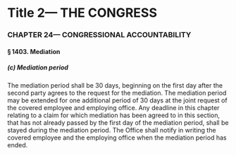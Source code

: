 
# Title 2— THE CONGRESS
### CHAPTER 24— CONGRESSIONAL ACCOUNTABILITY
#### § 1403. Mediation
##### (c) Mediation period

The mediation period shall be 30 days, beginning on the first day after the second party agrees to the request for the mediation. The mediation period may be extended for one additional period of 30 days at the joint request of the covered employee and employing office. Any deadline in this chapter relating to a claim for which mediation has been agreed to in this section, that has not already passed by the first day of the mediation period, shall be stayed during the mediation period. The Office shall notify in writing the covered employee and the employing office when the mediation period has ended.

